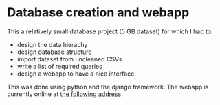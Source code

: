 # Database creation and webapp

This a relatively small database project (5 GB dataset) for which I had to:
  * design the data hierachy
  * design database structure
  * import dataset from uncleaned CSVs
  * write a list of required queries
  * design a webapp to have a nice interface.

This was done using python and the django framework.
The webapp is currently online at [the following address](http://overney.me/application/)
